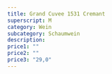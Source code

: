```yaml
---
title: Grand Cuvee 1531 Cremant
superscript: M
category: Wein
subcategory: Schaumwein
description:
price1: ""
price2: ""
price3: "29,0"
---
```

